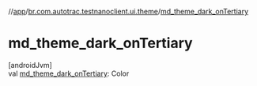 //[app](../../index.md)/[br.com.autotrac.testnanoclient.ui.theme](index.md)/[md_theme_dark_onTertiary](md_theme_dark_on-tertiary.md)

# md_theme_dark_onTertiary

[androidJvm]\
val [md_theme_dark_onTertiary](md_theme_dark_on-tertiary.md): Color
